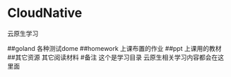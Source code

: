 # CloudNative
云原生学习

##goland
    各种测试dome
##homework
    上课布置的作业
##ppt
    上课用的教材
##其它资源
    其它阅读材料
#备注
    这个是学习目录
    云原生相关学习内容都会在这里面
